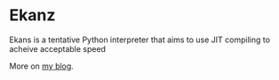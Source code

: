# Ekanz

Ekans is a tentative Python interpreter that aims to use JIT compiling to acheive acceptable speed

More on [my blog](http://swanplank.tumblr.com/tagged/ekanz).